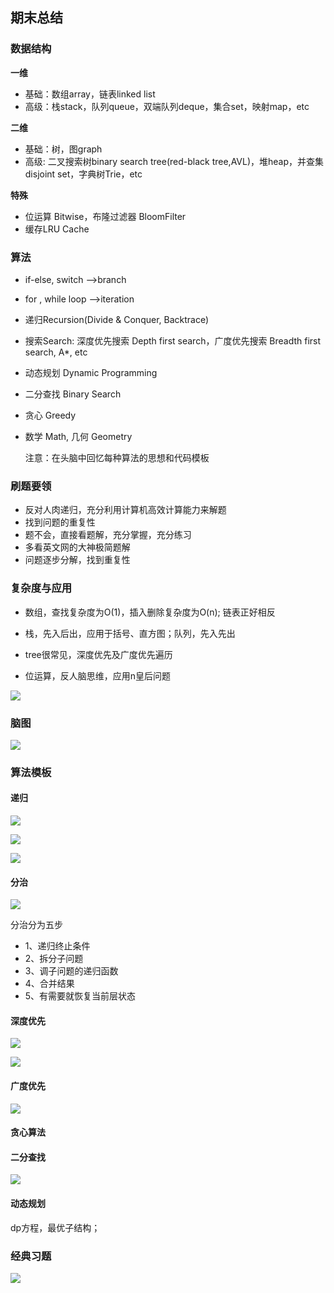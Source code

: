 ## 期末总结

### 数据结构

**一维**

- 基础：数组array，链表linked list
- 高级：栈stack，队列queue，双端队列deque，集合set，映射map，etc

**二维**

- 基础：树，图graph
- 高级: 二叉搜索树binary search tree(red-black tree,AVL)，堆heap，并查集disjoint set，字典树Trie，etc

**特殊**

- 位运算 Bitwise，布隆过滤器 BloomFilter
- 缓存LRU Cache

### 算法

- if-else, switch ——>branch

- for , while loop ——>iteration

- 递归Recursion(Divide & Conquer, Backtrace)

- 搜索Search: 深度优先搜索 Depth first search，广度优先搜索 Breadth first search, A*, etc

- 动态规划 Dynamic Programming

- 二分查找 Binary Search

- 贪心 Greedy

- 数学 Math, 几何 Geometry

  注意：在头脑中回忆每种算法的思想和代码模板


### 刷题要领

- 反对人肉递归，充分利用计算机高效计算能力来解题
- 找到问题的重复性
- 题不会，直接看题解，充分掌握，充分练习
- 多看英文网的大神极简题解
- 问题逐步分解，找到重复性

### 复杂度与应用

- 数组，查找复杂度为O(1)，插入删除复杂度为O(n); 链表正好相反

- 栈，先入后出，应用于括号、直方图；队列，先入先出
- tree很常见，深度优先及广度优先遍历
- 位运算，反人脑思维，应用n皇后问题


![](https://files.mdnice.com/user/5287/f6fadc0c-9e72-4d45-a8ce-ae3ed9d42c51.png)






### 脑图

![](https://files.mdnice.com/user/5287/ce430a99-bacf-4713-9d6e-e4529088eeb4.png)




### 算法模板



#### 递归

![](https://files.mdnice.com/user/5287/94511335-b2f7-4a7b-ba50-246a7fac254f.png)

![](https://files.mdnice.com/user/5287/acd498b1-d51c-499e-98ff-350a23719ddc.png)


![](https://files.mdnice.com/user/5287/051c02e1-fecf-4dc3-838e-4b55bfc4eb8e.png)



#### 分治

![](https://files.mdnice.com/user/5287/a05f2b1d-c2e7-4266-8c89-9344cd3ac9b5.png)

分治分为五步

- 1、递归终止条件
- 2、拆分子问题
- 3、调子问题的递归函数
- 4、合并结果
- 5、有需要就恢复当前层状态



#### 深度优先

![](https://files.mdnice.com/user/5287/dfc7324c-210b-4982-8a21-2948b6d078b0.png)



![](https://files.mdnice.com/user/5287/cd816f02-c7cc-4806-9724-ce1b29480fe9.png)

#### 

#### 广度优先

![](https://files.mdnice.com/user/5287/c1c23c42-c7a5-4620-8a09-ebcd333f44d4.png)

#### 贪心算法



#### 二分查找

![](https://files.mdnice.com/user/5287/e92379f5-6e15-4ac3-a7b8-9267baeda4f3.png)



#### 动态规划

dp方程，最优子结构；



### 经典习题

![](https://files.mdnice.com/user/5287/f73e25ae-151d-42f0-91f8-7434c03a1f56.png)

